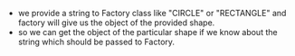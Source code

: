- we provide a string to Factory class like "CIRCLE" or "RECTANGLE" and factory will give us the object of the provided shape.
- so we can get the object of the particular shape if we know about the string which should be passed to Factory.